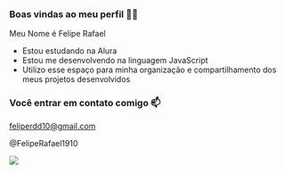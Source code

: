 ### Boas vindas ao meu perfil 🖤🤍

Meu Nome é Felipe Rafael

- Estou estudando na Alura
- Estou me desenvolvendo na linguagem JavaScript
- Utilizo esse espaço para minha organização e compartilhamento dos meus projetos desenvolvidos

### Você entrar em contato comigo 📫

feliperdd10@gmail.com

@FelipeRafael1910

![](https://media1.tenor.com/m/4tdgVCWep1IAAAAC/regele-fotbalului-regele.gif)
